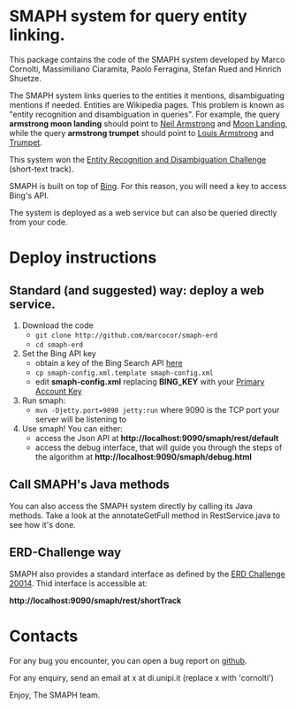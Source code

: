 SMAPH system for query entity linking.
=============

This package contains the code of the SMAPH system developed by Marco Cornolti, Massimiliano Ciaramita, Paolo Ferragina, Stefan Rued and Hinrich Shuetze.

The SMAPH system links queries to the entities it mentions, disambiguating mentions if needed. Entities are Wikipedia pages. This problem is known as "entity recognition and disambiguation in queries". For example, the query **armstrong moon landing** should point to [Neil Armstrong](http://en.wikipedia.org/wiki/Neil_Armstrong) and [Moon Landing](http://en.wikipedia.org/wiki/Moon_landing), while the query **armstrong trumpet** should point to [Louis Armstrong](http://en.wikipedia.org/wiki/Louis_Armstrong) and [Trumpet](http://en.wikipedia.org/wiki/Trumpet).

This system won the [Entity Recognition and Disambiguation Challenge](http://web-ngram.research.microsoft.com/erd2014) (short-text track).

SMAPH is built on top of [Bing](http://bing.com). For this reason, you will need a key to access Bing's API. 

The system is deployed as a web service but can also be queried directly from your code.

# Deploy instructions
## Standard (and suggested) way: deploy a web service.
1. Download the code
	* `git clone http://github.com/marcocor/smaph-erd`
	* `cd smaph-erd`
2. Set the Bing API key
	* obtain a key of the Bing Search API [here](https://datamarket.azure.com/dataset/bing/search)
	* `cp smaph-config.xml.template smaph-config.xml`
	* edit **smaph-config.xml** replacing **BING_KEY** with your [Primary Account Key](https://datamarket.azure.com/account)
3. Run smaph:
	* `mvn -Djetty.port=9090 jetty:run` where 9090 is the TCP port your server will be listening to
3. Use smaph! You can either:
	* access the Json API at **http://localhost:9090/smaph/rest/default**
	* access the debug interface, that will guide you through the steps of the algorithm at **http://localhost:9090/smaph/debug.html**

## Call SMAPH's Java methods
You can also access the SMAPH system directly by calling its Java methods. Take a look at the annotateGetFull method in RestService.java to see how it's done.

## ERD-Challenge way
SMAPH also provides a standard interface as defined by the [ERD Challenge 20014](http://web-ngram.research.microsoft.com/erd2014). Thid interface is accessible at:

**http://localhost:9090/smaph/rest/shortTrack**


# Contacts
For any bug you encounter, you can open a bug report on [github](http://github.com/marcor/smaph-erd).

For any enquiry, send an email at x at di.unipi.it (replace x with 'cornolti')

Enjoy,
The SMAPH team.
